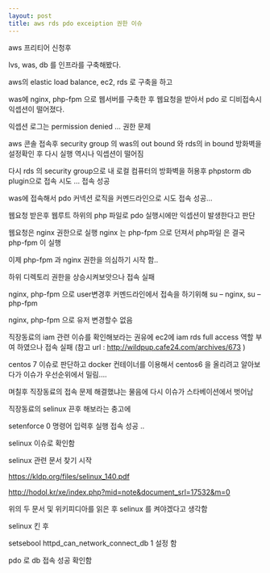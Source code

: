 ```yaml
---
layout: post
title: aws rds pdo exceiption 권한 이슈 
---
```


aws 프리티어 신청후

lvs, was, db  를 인프라를 구축해봤다.

aws의 elastic load balance, ec2, rds 로 구축을 하고

was에 nginx, php-fpm 으로 웹서버를 구축한 후 웹요청을 받아서 pdo 로 디비접속시 익셉션이 떨어졌다.

익셉션 로그는 permission denied … 권한 문제

aws 콘솔 접속후 security group 의 was의 out bound 와 rds의 in bound 방화벽을 설정확인 후 다시 실행 역시나 익셉션이 떨어짐

다시 rds 의 security group으로 내 로컬 컴퓨터의 방화벽을 허용후 phpstorm db plugin으로 접속 시도 … 접속 성공

was에 접속해서 pdo 커넥션 로직을 커멘드라인으로 시도 접속 성공…

웹요청 받은후 웹루트 하위의 php 파일로 pdo 실행시에만 익셉션이 발생한다고 판단

웹요청은 nginx 권한으로 실행 nginx 는 php-fpm 으로 던져서 php파일 은 결국 php-fpm 이 실행

이제 php-fpm  과 nginx 권한을 의심하기 시작 함..

하위 디렉토리 권한을 상승시켜보앗으나 접속 실패

nginx, php-fpm 으로 user변경후 커멘드라인에서 접속을 하기위해 su – nginx, su – php-fpm

nginx, php-fpm 으로 유저 변경할수 없음

직장동료의 iam  관련 이슈를 확인해보라는 권유에 ec2에 iam  rds full access 역할 부여 하였으나 접속 실패 (참고 url : http://wildpup.cafe24.com/archives/673 )

centos 7 이슈로 판단하고 docker 컨테이너를 이용해서 centos6 을 올리려고 알아보다가 이슈가 우선순위에서 밀림….

며칠후 직장동료의 접속 문제 해결했냐는 물음에 다시 이슈가 스타베이션에서 벗어남

직장동료의 selinux 끈후 해보라는 충고에

setenforce 0 명령어 입력후 실행 접속 성공 ..

selinux 이슈로 확인함

selinux 관련 문서 찾기 시작

https://kldp.org/files/selinux_140.pdf

http://hodol.kr/xe/index.php?mid=note&document_srl=17532&m=0

위의 두 문서 및 위키피디아를 읽은 후 selinux 를 켜야겠다고 생각함

selinux 킨 후

setsebool httpd_can_network_connect_db 1 설정 함

pdo 로 db 접속 성공 확인함

 
